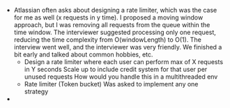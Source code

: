 - Atlassian often asks about designing a rate limiter, which was the case for me as well (x requests in y time). I proposed a moving window approach, but I was removing all requests from the queue within the time window. The interviewer suggested processing only one request, reducing the time complexity from O(windowLength) to O(1). The interview went well, and the interviewer was very friendly. We finished a bit early and talked about common hobbies, etc.
    - Design a rate limiter where each user can perform max of X requests in Y seconds Scale up to include credit system for that user per unused requests How would you handle this in a multithreaded env
    - Rate limiter (Token bucket) Was asked to implement any one strategy
- 
